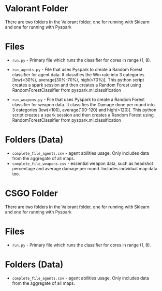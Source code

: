 # Valorant Folder
There are two folders in the Valorant folder, one for running with Sklearn and one for running with Pyspark

# Files

* ```run.py``` - Primary file which runs the classifier for cores in range (1, 8). 

* ```run_agents.py``` - File that uses Pyspark to create a Random Forest classifier for agent data. It classifies the Win rate into 3 categories [low(<30%), average(30%-70%), high(>70%)]. This python script creates a spark session and then creates a Random Forest using RandomForestClassifier from pyspark.ml.classification 

* ```run_weapons.py``` - File that uses Pyspark to create a Random Forest classifier for weapon data. It classifies the Damage done per round into 3 categories [low(<100), average(100-120) and high(>120)]. This python script creates a spark session and then creates a Random Forest using RandomForestClassifier from pyspark.ml.classification 

# Folders (Data)

* ```complete_file_agents.csv``` - agent abilities usage. Only includes data from the aggregate of all maps.
* ```complete_file_weapons.csv``` - essential weapon data, such as headshot percentage and average damage per round. Includes indvidual map data too.

# CSGO Folder
There are two folders in the Valorant folder, one for running with Sklearn and one for running with Pyspark

# Files

* ```run.py``` - Primary file which runs the classifier for cores in range (1, 8). 


# Folders (Data)

* ```complete_file_agents.csv``` - agent abilities usage. Only includes data from the aggregate of all maps.

